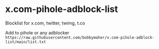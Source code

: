 # x.com-pihole-adblock-list
Blocklist for x.com, twitter, twimg, t.co

Add to pihole or any adblocker
`https://raw.githubusercontent.com/bobbymaher/x.com-pihole-adblock-list/main/list.txt`

